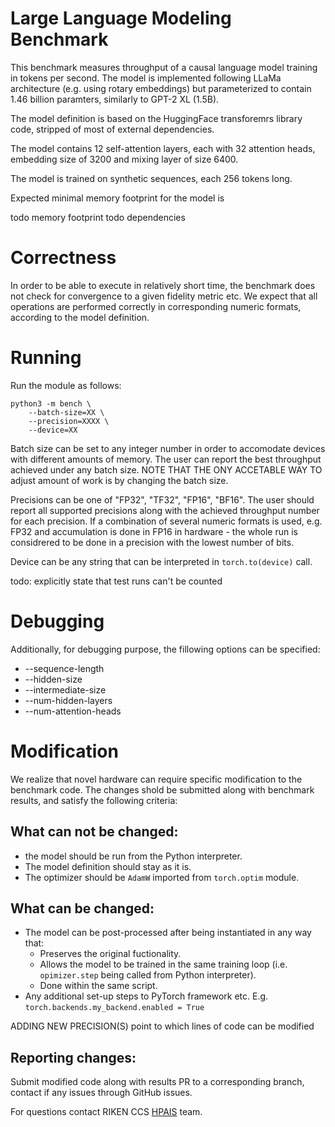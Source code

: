 # Large Language Modeling Benchmark

This benchmark measures throughput of a causal language model training in tokens per second.
The model is implemented following LLaMa architecture (e.g. using rotary embeddings) but parameterized to contain 1.46 billion paramters, similarly to GPT-2 XL (1.5B).

The model definition is based on the HuggingFace transforemrs library code, stripped of most of external dependencies.

The model contains 12 self-attention layers, 
each with 32 attention heads, embedding size of 3200 and mixing layer of size 6400.

The model is trained on synthetic sequences, each 256 tokens long.

Expected minimal memory footprint for the model is 


todo memory footprint
todo dependencies

# Correctness

In order to be able to execute in relatively short time, the benchmark does not check for convergence to a given fidelity metric etc. 
We expect that all operations are performed correctly in corresponding numeric formats, according to the model definition.

# Running

Run the module as follows:

```
python3 -m bench \
    --batch-size=XX \
    --precision=XXXX \
    --device=XX
```    

Batch size can be set to any integer number in order to accomodate devices with different amounts of memory. The user can report the best throughput achieved under any batch size. 
NOTE THAT THE ONY ACCETABLE WAY TO adjust amount of work is by changing the batch size.

Precisions can be one of "FP32", "TF32", "FP16", "BF16".
The user should report all supported precisions along with the achieved throughput number for each precision. 
If a combination of several numeric formats is used, e.g. FP32 and accumulation is done in FP16 in hardware - the whole run is considrered to be done in a precision with the lowest number of bits.  

Device can be any string that can be interpreted in `torch.to(device)` call.


todo: explicitly state that test runs can't be counted

# Debugging

Additionally, for debugging purpose, the fillowing options can be specified:

- --sequence-length
- --hidden-size
- --intermediate-size
- --num-hidden-layers
- --num-attention-heads

# Modification

We realize that novel hardware can require specific modification to the benchmark code. The changes shold be submitted along with benchmark results, and satisfy the following criteria:

## What can not be changed:

 - the model should be run from the Python interpreter.
 - The model definition should stay as it is.
 - The optimizer should be `AdamW` imported from `torch.optim` module.

## What can be changed:

- The model can be post-processed after being instantiated in any way that: 
    - Preserves the original fuctionality.
    - Allows the model to be trained in the same training loop (i.e. `opimizer.step` being called from Python interpreter).
    - Done within the same script.
- Any additional set-up steps to PyTorch framework etc. E.g. `torch.backends.my_backend.enabled = True`

ADDING NEW PRECISION(S)
point to which lines of code can be modified

## Reporting changes:

Submit modified code along with results
PR to a corresponding branch,
contact if any issues through GitHub issues.

For questions contact RIKEN CCS <a href="https://www.r-ccs.riken.jp/en/research/labs/hpaisrt/">HPAIS</a> team.
